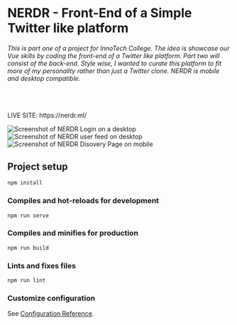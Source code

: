 # NERDR - Front-End of a Simple Twitter like platform

###### This is part one of a project for InnoTech College. The idea is showcase our Vue skills by coding the front-end of a Twitter like platform. Part two will consist of the back-end. Style wise, I wanted to curate this platform to fit more of my personality rather than just a Twitter clone. NERDR is mobile and desktop compatible.
<br/>
<br/>
LIVE SITE: https://nerdr.ml/ <br/>

![Screenshot of NERDR Login on a desktop](https://i.imgur.com/s1e6noS.png)
![Screenshot of NERDR user feed on desktop](https://i.imgur.com/Nbu4xqt.png)
![Screenshot of NERDR Disovery Page on mobile](https://i.imgur.com/7B79WgL.png)

## Project setup
```
npm install
```

### Compiles and hot-reloads for development
```
npm run serve
```

### Compiles and minifies for production
```
npm run build
```

### Lints and fixes files
```
npm run lint
```

### Customize configuration
See [Configuration Reference](https://cli.vuejs.org/config/).
